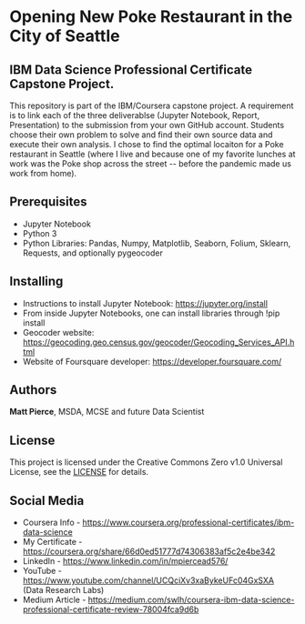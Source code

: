 # Opening New Poke Restaurant in the City of Seattle

## IBM Data Science Professional Certificate Capstone Project.
This repository is  part of the IBM/Coursera capstone project.  A requirement is to link each of the three deliverablse (Jupyter Notebook, Report, Presentation) to the submission from your own GitHub account. Students choose their own problem to solve and find their own source data and execute their own analysis.  I chose  to find the optimal locaiton for a Poke restaurant in Seattle (where I live and because one of my favorite lunches at work was the Poke shop across the street -- before the pandemic made us work from home).

## Prerequisites
* Jupyter Notebook
* Python 3
* Python Libraries: Pandas, Numpy, Matplotlib, Seaborn, Folium, Sklearn, Requests, and optionally pygeocoder

## Installing
* Instructions to install Jupyter Notebook: https://jupyter.org/install
* From inside Jupyter Notebooks, one can install libraries through !pip install <package-name>
* Geocoder website: https://geocoding.geo.census.gov/geocoder/Geocoding_Services_API.html
* Website of Foursquare developer: https://developer.foursquare.com/
  
## Authors
**Matt Pierce**, MSDA, MCSE and future Data Scientist

## License
This project is licensed under the Creative Commons Zero v1.0 Universal License, see the [LICENSE](./LICENSE) for details.


## Social Media
* Coursera Info - https://www.coursera.org/professional-certificates/ibm-data-science
* My Certificate - https://coursera.org/share/66d0ed51777d74306383af5c2e4be342
* LinkedIn - https://www.linkedin.com/in/mpiercead576/
* YouTube - https://www.youtube.com/channel/UCQciXv3xaBykeUFc04GxSXA  (Data Research Labs)
* Medium Article - https://medium.com/swlh/coursera-ibm-data-science-professional-certificate-review-78004fca9d6b

